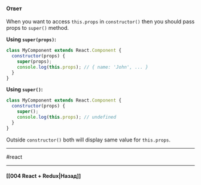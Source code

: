 #### Ответ

When you want to access `this.props` in `constructor()` then you should pass props to `super()` method.

**Using `super(props)`:**

```js
class MyComponent extends React.Component {
  constructor(props) {
    super(props);
    console.log(this.props); // { name: 'John', ... }
  }
}
```

**Using `super()`:**

```js
class MyComponent extends React.Component {
  constructor(props) {
    super();
    console.log(this.props); // undefined
  }
}
```

Outside `constructor()` both will display same value for `this.props`.


____
#react

____

#### [[004 React + Redux|Назад]]